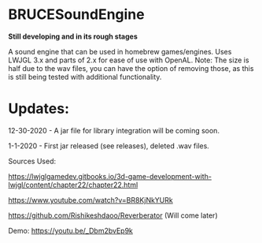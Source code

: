 # BRUCESoundEngine #
 **Still developing and in its rough stages**
 
  A sound engine that can be used in homebrew games/engines. Uses LWJGL 3.x and parts of 2.x for ease of use with OpenAL.
  Note: The size is half due to the wav files, you can have the option of removing those, as this is still being tested
  with additional functionality.

# Updates:

  12-30-2020 - A jar file for library integration will be coming soon.
  
  1-1-2020 - First jar released (see releases), deleted .wav files.

Sources Used:

https://lwjglgamedev.gitbooks.io/3d-game-development-with-lwjgl/content/chapter22/chapter22.html

https://www.youtube.com/watch?v=BR8KjNkYURk

https://github.com/Rishikeshdaoo/Reverberator (Will come later)


Demo: 
https://youtu.be/_Dbm2bvEp9k
